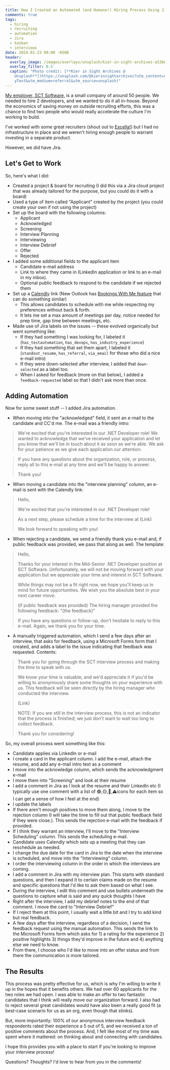 ```yaml
---
title: How I Created an Automated (and Humane!) Hiring Process Using Jira
comments: true
tags:
  - hiring
  - recruiting
  - automation
  - Jira
  - kanban
  - interviews
date: 2024-01-23 09:00 -0500
header:
  overlay_image: /images/overlays/unsplash/kier-in-sight-archives-a53bWJk1sz0-unsplash.jpg
  overlay_filter: 0.5
  caption: "Photo credit: [**Kier in Sight Archives @
    Unsplash**](https://unsplash.com/@kierinsightarchives?utm_content=creditCop\
    yText&utm_medium=referral&utm_source=unsplash)"
---
```

[My employer, SCT Software,](https://sctsoftware.com) is a small company of around 50 people. We needed to hire 2 developers, and we wanted to do it all in-house. Beyond the economics of saving money on outside recruiting efforts, this was a chance to find two people who would really accelerate the culture I'm working to build.

I've worked with some great recruiters (shout out to [Excella!](https://excella.com)) but I had no infrastructure in place and we weren't hiring enough people to warrant investing in a separate product.

However, we did have Jira.

## Let's Get to Work

So, here's what I did:

* Created a project & board for recruiting (I did this via a Jira cloud project that was already tailored for the purpose, but you could do it with a board)
* Used a type of item called "Applicant" created by the project (you could create your own if not using the project)
* Set up the board with the following columns:
  * Applicant
  * Acknowledged
  * Screening
  * Interview Planning
  * Interviewing
  * Interview Debrief
  * Offer
  * Rejected
* I added some additional fields to the applicant item
  * Candidate e-mail address
  * Link to where they came in (LinkedIn application or link to an e-mail in my inbox).
  * Optional public feedback to respond to the candidate if we rejected them
* Set up a [Calendly](https://calendly.com) link (New Outlook has [Bookings With Me feature](https://support.microsoft.com/en-au/office/bookings-with-me-setup-and-sharing-ad2e28c4-4abd-45c7-9439-27a789d254a2) that can do something similar)
  * This allows candidates to schedule with me while respecting my preferences without back & forth.
  * It lets me set a max amount of meetings per day, notice needed for prep time, gap time between meetings, etc.
* Made use of Jira labels on the issues -- these evolved organically but went something like:
  * If they had something I was looking for, I labeled it (`has_testautomation`, `has_devops`, `has_industry_experience`)
  * If they had something that set them apart, I labeled it (`standout_resume`, `has_referral`, `via_email` for those who did a nice e-mail intro)
  * If they were down-selected after interview, I added that `down-selected` as a label too.
  * When I asked for feedback (more on that below), I added a `feedback-requested` label so that I didn't ask more than once.

## Adding Automation

Now for some sweet stuff -- I added Jira automation.

* When moving into the "acknowledged" field, it sent an e-mail to the candidate and CC'd me. The e-mail was a friendly intro:

> We're excited that you're interested in our .NET Developer role! We wanted to acknowledge that we've received your application and let you know that we'll be in touch about it as soon as we're able. We ask for your patience as we give each application our attention.

> If you have any questions about the organization, role, or process, reply all to this e-mail at any time and we'll be happy to answer.
>
> Thank you!

* When moving a candidate into the "interview planning" column, an e-mail is sent with the Calendly link:

> Hello,
>
> We're excited that you're interested in our .NET Developer role!
>
> As a next step, please schedule a time for the interview at (Link)
>
> We look forward to speaking with you!

* When rejecting a candidate, we send a friendly thank you e-mail and, if public feedback was provided, we pass that along as well. The template:

> Hello,
>
> Thanks for your interest in the Mid-Senior .NET Developer position at SCT Software. Unfortunately, we will not be moving forward with your application but we appreciate your time and interest in SCT Software.
>
> While things may not be a fit right now, we hope you'll keep us in mind for future opportunities. We wish you the absolute best in your next career move.
>
> (if public feedback was provided) The hiring manager provided the following feedback: "(the feedback)"
>
> If you have any questions or follow-up, don't hesitate to reply to this e-mail. Again, we thank you for your time.

* A manually triggered automation, which I send a few days after an interview, that asks for feedback, using a Microsoft Forms form that I created, and adds a label to the issue indicating that feedback was requested. Contents:

> Thank you for going through the SCT interview process and making the time to speak with us.
>
> We know your time is valuable, and we'd appreciate it if you'd be willing to anonymously share some thoughts on your experience with us. This feedback will be seen directly by the hiring manager who conducted the interview.
>
> (Link)
>
> NOTE: If you are still in the interview process, this is not an indicator that the process is finished; we just don't want to wait too long to collect feedback.
>
> Thank you for considering!

So, my overall process went something like this:

* Candidate applies via LinkedIn or e-mail
* I create a card in the applicant column. I add the e-mail, attach the resume, and add any e-mail intro text as a comment
* I move into the acknowledge column, which sends the acknowledgment e-mail
* I move them into "Screening" and look at their resume
* I add a comment in Jira as I look at the resume and their LinkedIn etc (I typically use one comment with a list of 🟢,🟡,🔴,⚠️icons for each item so I can get a sense of how I feel at the end)
* I update the labels
* If there aren't enough positives to move them along, I move to the rejection column (I will take the time to fill out that public feedback field if they were close.). This sends the rejection e-mail with the feedback if provided.
* If I think they warrant an interview, I'll move to the "Interview Scheduling" column. This sends the scheduling e-mail.
* Candidate uses Calendly which sets up a meeting that they can reschedule as needed.
* I change the due date for the card in Jira to the date when the interview is scheduled, and move into the "Interviewing" column.
* I order the interviewing column in the order in which the interviews are coming.
* I add a comment in Jira with my interview plan. This starts with standard questions, and then I expand it to certain claims made on the resume and specific questions that I'd like to ask them based on what I see.
* During the interview, I edit this comment and use bullets underneath the questions to capture what is said and any quick thoughts I have
* Right after the interview, I add my debrief notes to the end of that comment. I move the card to "Interview Debrief"
* If I reject them at this point, I usually wait a little bit and I try to add kind but real feedback.
* A few days after the interview, regardless of a decision, I send the feedback request using the manual automation. This sends the link to the Microsoft Forms form which asks for 1) a rating for the experience 2) positive highlights 3) things they'd improve in the future and 4) anything else we need to know.
* From there, I choose who I'd like to move into an offer status and from there the communication is more tailored.

## The Results

This process was pretty effective for us, which is why I'm willing to write it up in the hopes that it benefits others. We had over 60 applicants for the two roles we had open. I was able to make an offer to two fantastic candidates that I think will really move our organization forward. I also had to reject several great candidates would have also been a really good fit (a best-case scenario for us as an org, even though that stinks).

But, more importantly: 100% of our anonymous interview feedback respondents rated their experience a 5 out of 5, and we received a ton of positive comments about the process. And, I felt like most of my time was spent where it mattered: on thinking about and connecting with candidates.

I hope this provides you with a place to start if you're looking to improve your interview process!

Questions? Thoughts? I'd love to hear from you in the comments!
